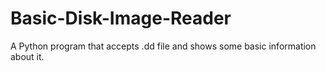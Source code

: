 # Basic-Disk-Image-Reader
A Python program that accepts .dd file and shows some basic information about it. 
